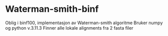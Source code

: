 # Waterman-smith-binf
Oblig i binf100, implementasjon av Waterman-smith algoritme
Bruker numpy og python v.3.11.3
Finner alle lokale alignments fra 2 fasta filer 